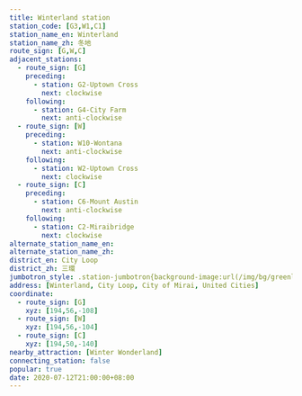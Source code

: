 ```yaml
---
title: Winterland station
station_code: [G3,W1,C1]
station_name_en: Winterland
station_name_zh: 冬地
route_sign: [G,W,C]
adjacent_stations:
  - route_sign: [G]
    preceding:
      - station: G2-Uptown Cross
        next: clockwise
    following:
      - station: G4-City Farm
        next: anti-clockwise
  - route_sign: [W]
    preceding:
      - station: W10-Wontana
        next: anti-clockwise
    following:
      - station: W2-Uptown Cross
        next: clockwise
  - route_sign: [C]
    preceding:
      - station: C6-Mount Austin
        next: anti-clockwise
    following:
      - station: C2-Miraibridge
        next: clockwise
alternate_station_name_en: 
alternate_station_name_zh: 
district_en: City Loop
district_zh: 三環
jumbotron_style: .station-jumbotron{background-image:url(/img/bg/greenline.png),url(/img/bg/waterfallline.png),url(/img/bg/cityloopline.png);background-repeat:no-repeat;background-size:100% 10px;background-position:0 100px,0 130px,0 160px}
address: [Winterland, City Loop, City of Mirai, United Cities]
coordinate:
  - route_sign: [G]
    xyz: [194,56,-108]
  - route_sign: [W]
    xyz: [194,56,-104]
  - route_sign: [C]
    xyz: [194,50,-140]
nearby_attraction: [Winter Wonderland]
connecting_station: false
popular: true
date: 2020-07-12T21:00:00+08:00
---
```


